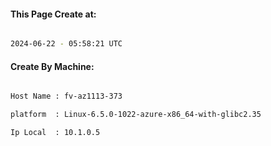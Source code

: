
   
#### This Page Create at:

```bash

2024-06-22 - 05:58:21 UTC

```

#### Create By Machine:

```bash

Host Name : fv-az1113-373

platform  : Linux-6.5.0-1022-azure-x86_64-with-glibc2.35

Ip Local  : 10.1.0.5

```

